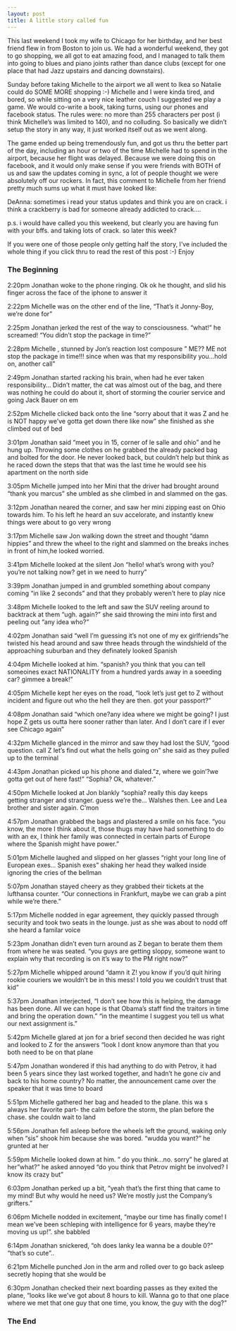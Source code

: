 ```yaml
---
layout: post
title: A little story called fun
---
```


This last weekend I took my wife to Chicago for her birthday, and her
best friend flew in from Boston to join us. We had a wonderful weekend,
they got to go shopping, we all got to eat amazing food, and I managed
to talk them into going to blues and piano joints rather than dance
clubs (except for one place that had Jazz upstairs and dancing
downstairs).

Sunday before taking Michelle to the airport we all went to Ikea so
Natalie could do <span class="caps"><span class="caps">SOME</span> <span
class="caps">MORE</span></span> shopping :-) Michelle and I were kinda
tired, and bored, so while sitting on a very nice leather couch I
suggested we play a game. We would co-write a book, taking turns, using
our phones and facebook status. The rules were: no more than 255
characters per post (i think Michelle’s was limited to 140), and no
colluding. So basically we didn’t setup the story in any way, it just
worked itself out as we went along.

The game ended up being tremendously fun, and got us thru the better
part of the day, including an hour or two of the time Michelle had to
spend in the airport, because her flight was delayed. Because we were
doing this on facebook, and it would only make sense if you were friends
with <span class="caps"><span class="caps">BOTH</span></span> of us and
saw the updates coming in sync, a lot of people thought we were
absolutely off our rockers. In fact, this comment to Michelle from her
friend pretty much sums up what it must have looked like:

DeAnna: sometimes i read your status updates and think you are on crack.
i think a crackberry is bad for someone already addicted to crack….

p.s. i would have called you this weekend, but clearly you are having
fun with your bffs. and taking lots of crack. so later this week?

If you were one of those people only getting half the story, I’ve
included the whole thing if you click thru to read the rest of this post
:-) Enjoy

### The Beginning

2:20pm Jonathan woke to the phone ringing. Ok ok he thought, and slid
his finger across the face of the iphone to answer it

2:22pm Michelle was on the other end of the line, “That’s it Jonny-Boy,
we’re done for”

2:25pm Jonathan jerked the rest of the way to consciousness. “what!” he
screamed! “You didn’t stop the package in time?”

2:28pm Michelle , stunned by Jon’s reaction lost composure ” ME?? ME not
stop the package in time!!! since when was that my responsibility
you…hold on, another call”

2:49pm Jonathan started racking his brain, when had he ever taken
responsibility… Didn’t matter, the cat was almost out of the bag, and
there was nothing he could do about it, short of storming the courier
service and going Jack Bauer on em

2:52pm Michelle clicked back onto the line “sorry about that it was Z
and he is <span class="caps"><span class="caps">NOT</span></span> happy
we’ve gotta get down there like now” she finished as she climbed out of
bed

3:01pm Jonathan said “meet you in 15, corner of le salle and ohio” and
he hung up. Throwing some clothes on he grabbed the already packed bag
and bolted for the door. He never looked back, but couldn’t help but
think as he raced down the steps that that was the last time he would
see his apartment on the north side

3:05pm Michelle jumped into her Mini that the driver had brought around
“thank you marcus” she umbled as she climbed in and slammed on the gas.

3:12pm Jonathan neared the corner, and saw her mini zipping east on Ohio
towards him. To his left he heard an suv accelorate, and instantly knew
things were about to go very wrong

3:17pm Michelle saw Jon walking down the street and thought “damn
hippies” and threw the wheel to the right and slammed on the breaks
inches in front of him,he looked worried.

3:41pm Michelle looked at the silent Jon “hello! what’s wrong with you?
you’re not talking now? get in we need to hurry”

3:39pm Jonathan jumped in and grumbled something about company coming
“in like 2 seconds” and that they probably weren’t here to play nice

3:48pm Michelle looked to the left and saw the <span class="caps"><span
class="caps">SUV</span></span> reeling around to backtrack at them “ugh.
again?” she said throwing the mini into first and peeling out “any idea
who?”

4:02pm Jonathan said “well I’m guessing it’s not one of my ex
girlfriends”he twisted his head around and saw three heads through the
windshield of the approaching suburban and they definately looked
Spanish

4:04pm Michelle looked at him. “spanish? you think that you can tell
someoines exact <span class="caps"><span
class="caps">NATIONALITY</span></span> from a hundred yards away in a
soeeding car? gimmee a break!”

4:05pm Michelle kept her eyes on the road, “look let’s just get to Z
without incident and figure out who the hell they are then. got your
passport?”

4:08pm Jonathan said “which one?any idea where we might be going? I just
hope Z gets us outta here sooner rather than later. And I don’t care if
I ever see Chicago again”

4:32pm Michelle glanced in the mirror and saw they had lost the <span
class="caps"><span class="caps">SUV</span></span>, “good question. call
Z let’s find out what the hells going on” she said as they pulled up to
the terminal

4:43pm Jonathan picked up his phone and dialed.”z, where we goin’?we
gotta get out of here fast!” “Sophia? Ok, whatever.”

4:50pm Michelle looked at Jon blankly “sophia? really this day keeps
getting stranger and stranger. guess we’re the… Walshes then. Lee and
Lea brother and sister again. C’mon

4:57pm Jonathan grabbed the bags and plastered a smile on his face. “you
know, the more I think about it, those thugs may have had something to
do with an ex, I think her family was connected in certain parts of
Europe where the Spanish might have power.”

5:01pm Michelle laughed and slipped on her glasses “right your long line
of European exes… Spanish exes” shaking her head they walked inside
ignoring the cries of the bellman

5:07pm Jonathan stayed cheery as they grabbed their tickets at the
lufthansa counter. “Our connections in Frankfurt, maybe we can grab a
pint while we’re there.”

5:17pm Michelle nodded in egar agreement, they quickly passed through
security and took two seats in the lounge. just as she was about to nodd
off she heard a familar voice

5:23pm Jonathan didn’t even turn around as Z began to berate them them
from where he was seated. “you guys are getting sloppy, someone want to
explain why that recording is on it’s way to the PM right now?”

5:27pm Michelle whipped around “damn it Z! you know if you’d quit hiring
rookie couriers we wouldn’t be in this mess! I told you we couldn’t
trust that kid”

5:37pm Jonathan interjected, “I don’t see how this is helping, the
damage has been done. All we can hope is that Obama’s staff find the
traitors in time and bring the operation down.” “in the meantime I
suggest you tell us what our next assignment is.”

5:42pm Michelle glared at jon for a brief second then decided he was
right and looked to Z for the answers “look I dont know anymore than
that you both need to be on that plane

5:47pm Jonathan wondered if this had anything to do with Petrov, it had
been 5 years since they last worked together, and hadn’t he gone civ and
back to his home country? No matter, the announcement came over the
speaker that it was time to board

5:51pm Michelle gathered her bag and headed to the plane. this wa s
always her favorite part- the calm before the storm, the plan before the
chase. she couldn wait to land

5:56pm Jonathan fell asleep before the wheels left the ground, waking
only when “sis” shook him because she was bored. “wudda you want?” he
grunted at her

5:59pm Michelle looked down at him. ” do you think…no. sorry” he glared
at her”what?” he asked annoyed “do you think that Petrov might be
involved? I know its crazy but”

6:03pm Jonathan perked up a bit, “yeah that’s the first thing that came
to my mind! But why would he need us? We’re mostly just the Company’s
grifters.”

6:06pm Michelle nodded in excitement, “maybe our time has finally come!
I mean we’ve been schleping with intelligence for 6 years, maybe they’re
moving us up!”. she babbled

6:14pm Jonathan snickered, “oh does lanky lea wanna be a double 0?”
“that’s so cute”..

6:21pm Michelle punched Jon in the arm and rolled over to go back asleep
secretly hoping that she would be

6:30pm Jonathan checked their next boarding passes as they exited the
plane, “looks like we’ve got about 8 hours to kill. Wanna go to that one
place where we met that one guy that one time, you know, the guy with
the dog?”

### The End
